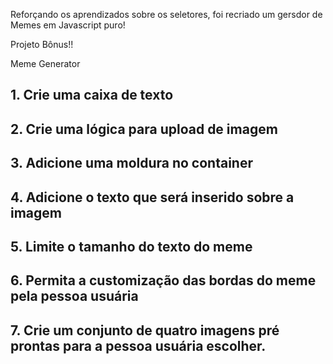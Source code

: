 Reforçando os aprendizados sobre os seletores, foi recriado um gersdor de Memes em Javascript puro!

Projeto Bônus!!

Meme Generator 

## 1. Crie uma caixa de texto
## 2. Crie uma lógica para upload de imagem
## 3. Adicione uma moldura no container
## 4. Adicione o texto que será inserido sobre a imagem
## 5. Limite o tamanho do texto do meme
## 6. Permita a customização das bordas do meme pela pessoa usuária
## 7. Crie um conjunto de quatro imagens pré prontas para a pessoa usuária escolher.

